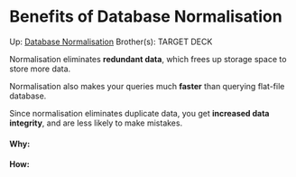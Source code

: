 # Benefits of Database Normalisation

Up: [Database Normalisation](database_normalisation)
Brother(s):
TARGET DECK

Normalisation eliminates **redundant data**, which frees up storage space to store more data.

Normalisation also makes your queries much **faster** than querying flat-file database.

Since normalisation eliminates duplicate data, you get **increased data integrity**, and are less likely to make mistakes.



































#### Why:
#### How:









